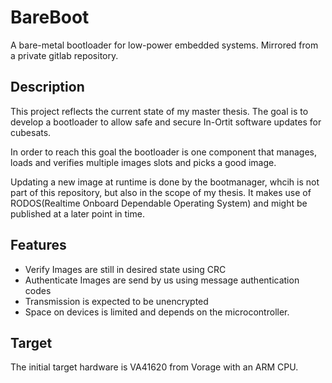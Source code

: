 # BareBoot

A bare-metal bootloader for low-power embedded systems.
Mirrored from a private gitlab repository.

## Description

This project reflects the current state of my master thesis. 
The goal is to develop a bootloader to allow safe and secure In-Ortit software updates for cubesats. 

In order to reach this goal the bootloader is one component that manages, loads and verifies multiple images slots and picks a good image.

Updating a new image at runtime is done by the bootmanager, whcih is not part of this repository, but also in the scope of my thesis. It makes use of RODOS(Realtime Onboard Dependable Operating System) and might be published at a later point in time. 

## Features

- Verify Images are still in desired state using CRC
- Authenticate Images are send by us using message authentication codes
- Transmission is expected to be unencrypted
- Space on devices is limited and depends on the microcontroller.

## Target

The initial target hardware is VA41620 from Vorage with an ARM CPU. 


